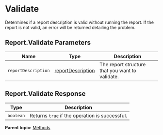 # Validate

Determines if a report description is valid without running the report. If the report is not valid, an error will be returned detailing the problem.

## Report.Validate Parameters

|Name|Type|Description|
|----|----|-----------|
| ` reportDescription ` | [reportDescription](../data_types/r_reportDescription.md#) | The report structure that you want to validate. |

## Report.Validate Response

|Type|Description|
|----|-----------|
| `boolean` |Returns `true` if the operation is successful.|

**Parent topic:** [Methods](../methods/methods.md)

